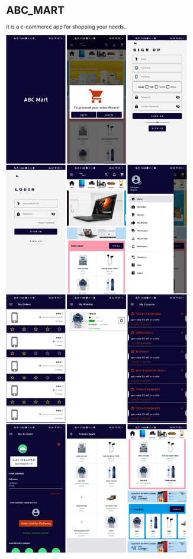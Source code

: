 # ABC_MART
it is a e-commerce app for shopping your needs..

<img src="abcimages/1.jpg" width="160" heigth="150"> <img src="abcimages/2.jpg" width="160" heigth="150"> <img src="abcimages/3.jpg" width="160" heigth="150">
<img src="abcimages/4.jpg" width="160" heigth="150"> <img src="abcimages/5.jpg" width="160" heigth="150"> <img src="abcimages/6.jpg" width="160" heigth="150">
<img src="abcimages/7.jpg" width="160" heigth="150"> <img src="abcimages/8.jpg" width="160" heigth="150"> <img src="abcimages/9.jpg" width="160" heigth="150">
<img src="abcimages/10.jpg" width="160" heigth="150"> <img src="abcimages/11.jpg" width="160" heigth="150"> <img src="abcimages/12.jpg" width="160" heigth="150">
